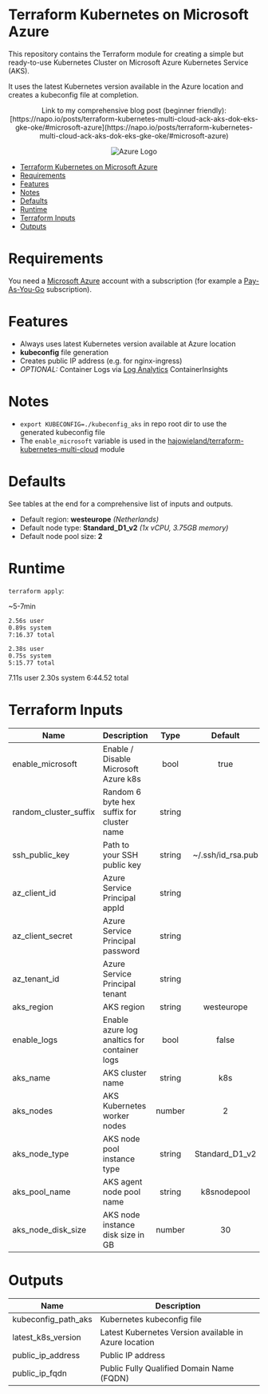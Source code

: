 # Terraform Kubernetes on Microsoft Azure

This repository contains the Terraform module for creating a simple but ready-to-use Kubernetes Cluster on Microsoft Azure Kubernetes Service (AKS).

It uses the latest Kubernetes version available in the Azure location and creates a kubeconfig file at completion.

<p align="center">
Link to my comprehensive blog post (beginner friendly):
[https://napo.io/posts/terraform-kubernetes-multi-cloud-ack-aks-dok-eks-gke-oke/#microsoft-azure](https://napo.io/posts/terraform-kubernetes-multi-cloud-ack-aks-dok-eks-gke-oke/#microsoft-azure)
</p>


<p align="center">
<img alt="Azure Logo" src="https://upload.wikimedia.org/wikipedia/commons/thumb/a/a8/Microsoft_Azure_Logo.svg/320px-Microsoft_Azure_Logo.svg.png">
</p>


- [Terraform Kubernetes on Microsoft Azure](#Terraform-Kubernetes-on-Microsoft-Azure)
- [Requirements](#Requirements)
- [Features](#Features)
- [Notes](#Notes)
- [Defaults](#Defaults)
- [Runtime](#Runtime)
- [Terraform Inputs](#Terraform-Inputs)
- [Outputs](#Outputs)


# Requirements

You need a [Microsoft Azure](https://azure.microsoft.com/en-in/free/) account with a subscription (for example a [Pay-As-You-Go](https://azure.microsoft.com/en-in/offers/ms-azr-0003p/) subscription).


# Features

* Always uses latest Kubernetes version available at Azure location
* **kubeconfig** file generation
* Creates public IP address (e.g. for nginx-ingress)
* _OPTIONAL:_ Container Logs via [Log Analytics](https://docs.microsoft.com/en-us/azure/azure-monitor/insights/containers) ContainerInsights


# Notes

* `export KUBECONFIG=./kubeconfig_aks` in repo root dir to use the generated kubeconfig file
* The `enable_microsoft` variable is used in the [hajowieland/terraform-kubernetes-multi-cloud](https://github.com/hajowieland/terraform-kubernetes-multi-cloud) module


# Defaults

See tables at the end for a comprehensive list of inputs and outputs.


* Default region: **westeurope** _(Netherlands)_
* Default node type: **Standard_D1_v2** _(1x vCPU, 3.75GB memory)_
* Default node pool size: **2**


# Runtime

`terraform apply`:

~5-7min

```
2.56s user
0.89s system
7:16.37 total
```

```
2.38s user
0.75s system
5:15.77 total
```

7.11s user
2.30s system
6:44.52 total


# Terraform Inputs

| Name | Description | Type | Default | Required |
|------|-------------|:----:|:-----:|:-----:|
| enable_microsoft | Enable / Disable Microsoft Azure k8s | bool | true | yes |
| random_cluster_suffix | Random 6 byte hex suffix for cluster name | string |  | yes |
| ssh_public_key | Path to your SSH public key | string | ~/.ssh/id_rsa.pub | yes |
| az_client_id | Azure Service Principal appId | string |  | yes |
| az_client_secret | Azure Service Principal password | string |  | yes |
| az_tenant_id | Azure Service Principal tenant | string |  | yes |
| aks_region | AKS region | string | westeurope | yes |
| enable_logs | Enable azure log analtics for container logs | bool | false | yes |
| aks_name | AKS cluster name | string | k8s | yes |
| aks_nodes | AKS Kubernetes worker nodes | number | 2 | yes |
| aks_node_type | AKS node pool instance type | string | Standard_D1_v2 | yes |
| aks_pool_name | AKS agent node pool name | string | k8snodepool | yes |
| aks_node_disk_size | AKS node instance disk size in GB | number | 30 | yes |



# Outputs

| Name | Description |
|------|-------------|
| kubeconfig_path_aks | Kubernetes kubeconfig file |
| latest_k8s_version | Latest Kubernetes Version available in Azure location |
| public_ip_address | Public IP address |
| public_ip_fqdn | Public Fully Qualified Domain Name (FQDN) |
